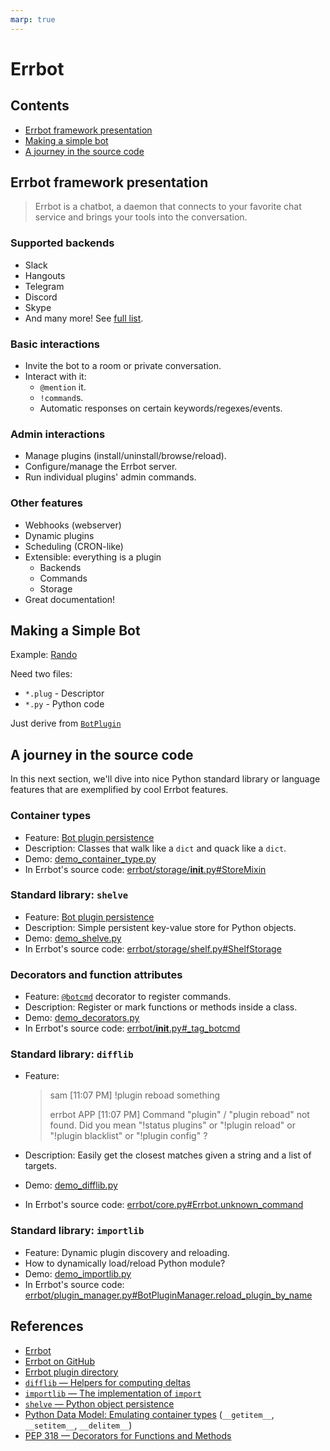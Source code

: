 ```yaml
---
marp: true
---
```


# Errbot

## Contents

* [Errbot framework presentation](#errbot-framework-presentation)
* [Making a simple bot](#making-a-simple-bot)
* [A journey in the source code](#a-journey-in-the-source-code)

## Errbot framework presentation

> Errbot is a chatbot, a daemon that connects to your favorite chat service and brings your tools into the conversation.

### Supported backends

* Slack
* Hangouts
* Telegram
* Discord
* Skype
* And many more! See [full list](http://errbot.io/en/latest/features.html#multiple-server-backends).

### Basic interactions

* Invite the bot to a room or private conversation.
* Interact with it:
    - `@mention` it.
    - `!command`s.
    - Automatic responses on certain keywords/regexes/events.

### Admin interactions

* Manage plugins (install/uninstall/browse/reload).
* Configure/manage the Errbot server.
* Run individual plugins' admin commands.

### Other features

* Webhooks (webserver)
* Dynamic plugins
* Scheduling (CRON-like)
* Extensible: everything is a plugin
    - Backends
    - Commands
    - Storage
* Great documentation!

## Making a Simple Bot

Example: [Rando](https://github.com/samueldg/err-rando)

Need two files:

* `*.plug` - Descriptor
* `*.py` - Python code

Just derive from [`BotPlugin`](http://errbot.io/en/latest/user_guide/plugin_development/basics.html#anatomy-of-a-botplugin)

## A journey in the source code

In this next section, we'll dive into nice Python standard library or language features that are exemplified by cool Errbot features.

### Container types

* Feature: [Bot plugin persistence](http://errbot.io/en/latest/user_guide/plugin_development/persistence.html?highlight=self%5B#how-to-use-it)
* Description: Classes that walk like a `dict` and quack like a `dict`.
* Demo: [demo_container_type.py](./code/demos/demo_container_type.py)
* In Errbot's source code: [errbot/storage/__init__.py#StoreMixin](https://github.com/errbotio/errbot/blob/e0f93c7eef41fadbf3c6cc3793df55987c33bd79/errbot/storage/__init__.py#L20)

### Standard library: `shelve`

* Feature: [Bot plugin persistence](http://errbot.io/en/latest/user_guide/plugin_development/persistence.html?highlight=self%5B#how-to-use-it)
* Description: Simple persistent key-value store for Python objects.
* Demo: [demo_shelve.py](./code/demos/demo_shelve.py)
* In Errbot's source code: [errbot/storage/shelf.py#ShelfStorage](https://github.com/errbotio/errbot/blob/95bb61f0118d598b11937758b473bc2943eba7a4/errbot/storage/shelf.py#L13)

### Decorators and function attributes

* Feature: [`@botcmd`](http://errbot.io/en/latest/user_guide/plugin_development/basics.html#anatomy-of-a-botplugin) decorator to register commands.
* Description: Register or mark functions or methods inside a class.
* Demo: [demo_decorators.py](./code/demos/demo_decorators.py)
* In Errbot's source code: [errbot/__init__.py#_tag_botcmd](https://github.com/errbotio/errbot/blob/95bb61f0118d598b11937758b473bc2943eba7a4/errbot/__init__.py#L63)

### Standard library: `difflib`

* Feature:

    > sam [11:07 PM]
    > !plugin reboad something
    >
    > errbot APP [11:07 PM]
    > Command "plugin" / "plugin reboad" not found.
    > Did you mean "!status plugins" or "!plugin reload" or "!plugin blacklist" or "!plugin config" ?

* Description: Easily get the closest matches given a string and a list of targets.
* Demo: [demo_difflib.py](./code/demos/demo_difflib.py)
* In Errbot's source code: [errbot/core.py#Errbot.unknown_command](https://github.com/errbotio/errbot/blob/21c282356892596cf18b356cfe2435c4abe41b70/errbot/core.py#L472)

### Standard library: `importlib`

* Feature: Dynamic plugin discovery and reloading.
* How to dynamically load/reload Python module?
* Demo: [demo_importlib.py](./code/demos/demo_difflib.py)
* In Errbot's source code: [errbot/plugin_manager.py#BotPluginManager.reload_plugin_by_name](https://github.com/errbotio/errbot/blob/6aaf2c5a81634d56430c93c72d659e9cead59d99/errbot/plugin_manager.py#L172)

## References

* [Errbot](http://errbot.io/en/latest/)
* [Errbot on GitHub](https://github.com/errbotio/errbot/)
* [Errbot plugin directory](https://github.com/errbotio/errbot/wiki)
* [`difflib` — Helpers for computing deltas](https://docs.python.org/3/library/difflib.html)
* [`importlib` — The implementation of `import`](https://docs.python.org/3/library/importlib.html)
* [`shelve` — Python object persistence](https://docs.python.org/3/library/shelve.html)
* [Python Data Model: Emulating container types](https://docs.python.org/3/reference/datamodel.html#emulating-container-types) (`__getitem__`, `__setitem__`, `__delitem__`)
* [PEP 318 — Decorators for Functions and Methods](https://www.python.org/dev/peps/pep-0318/)
